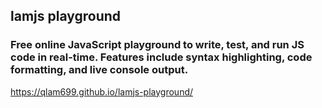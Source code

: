 ## lamjs playground 
### Free online JavaScript playground to write, test, and run JS code in real-time. Features include syntax highlighting, code formatting, and live console output.
https://qlam699.github.io/lamjs-playground/
